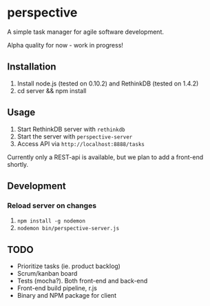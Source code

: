 # perspective
A simple task manager for agile software development.

Alpha quality for now - work in progress!

## Installation
1. Install node.js (tested on 0.10.2) and RethinkDB (tested on 1.4.2)
2. cd server && npm install

## Usage
1. Start RethinkDB server with `rethinkdb`
2. Start the server with `perspective-server`
3. Access API via `http://localhost:8888/tasks`

Currently only a REST-api is available, but we plan to add a front-end shortly.

## Development

### Reload server on changes
1. `npm install -g nodemon`
2. `nodemon bin/perspective-server.js`

## TODO
* Prioritize tasks (ie. product backlog)
* Scrum/kanban board
* Tests (mocha?). Both front-end and back-end
* Front-end build pipeline, r.js
* Binary and NPM package for client
